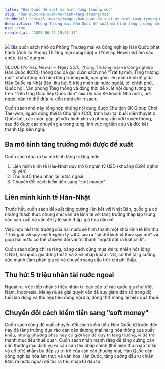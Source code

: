 ```yaml
---
title: "Hàn Quốc đề xuất mô hình tăng trưởng mới"
slug: "han-quoc-de-xuat-mo-hinh-tang-truong-moi"
thumbnail: "data/6.images/images/han-quoc-de-xuat-mo-hinh-tang-truong-moi.webp"
description: "Phòng Thương mại Hàn Quốc đề xuất mô hình tăng trưởng mới gồm liên minh kinh tế với Nhật Bản, thu hút 5 triệu nhân tài nước ngoài và chuyển đổi cách kiếm tiền sang dịch vụ đầu tư."
use: true
created_at: "2025-06-25 19:52:17"
---
```


![](/images/20250625-00493048-yonh-000-2-view.webp)
Bìa cuốn sách nhỏ do Phòng Thương mại và Công nghiệp Hàn Quốc phát hành (Ảnh do Phòng Thương mại cung cấp) = (Yonhap News) ≪Cấm sao chép, tái sử dụng≫

SEOUL (Yonhap News) -- Ngày 25/6, Phòng Thương mại và Công nghiệp Hàn Quốc (KCCI) thông báo đã gửi cuốn sách nhỏ "Trật tự mới, Tăng trưởng mới" chứa đựng mô hình tăng trưởng mới, bao gồm liên minh kinh tế giữa Hàn Quốc và Nhật Bản, thu hút 5 triệu nhân tài nước ngoài, tới chính phủ, Quốc hội, Văn phòng Tổng thống và đồng thời đề xuất nội dung tương tự trên "Nền tảng Giao tiếp Quốc dân" của Ủy ban Kế hoạch Nhà nước, nơi người dân có thể đưa ra kiến nghị chính sách.

Cuốn sách nhỏ này tổng hợp những nội dung được Chủ tịch SK Group Choi Tae-won, người đồng thời là Chủ tịch KCCI, trình bày tại buổi diễn thuyết ở Quốc hội, các cuộc gặp gỡ với chính phủ và phỏng vấn với truyền thông, sau đó được các chuyên gia trong từng lĩnh vực nghiên cứu và đúc kết thành tập kiến nghị.

## Ba mô hình tăng trưởng mới được đề xuất

Cuốn sách đưa ra ba mô hình tăng trưởng mới:

1.  Liên minh kinh tế Hàn-Nhật quy mô 6 nghìn tỷ USD (khoảng 8694 nghìn tỷ yên)
2.  Thu hút 5 triệu nhân tài nước ngoài
3.  Chuyển đổi cách kiếm tiền sang "soft money"

## Liên minh kinh tế Hàn-Nhật

Trước hết, cuốn sách đề xuất tăng cường liên kết với Nhật Bản, quốc gia có những thách thức chung như vấn đề kinh tế với tăng trưởng thấp tập trung vào sản xuất và vấn đề tỷ lệ sinh thấp, già hóa dân số.

Việc hợp nhất thị trường của hai nước sẽ hình thành một khối kinh tế lớn thứ 4 thế giới với quy mô 6 nghìn tỷ USD, tạo ra "lợi thế kinh tế theo quy mô" và giúp hai nước có thể chuyển đổi vai trò thành "người đặt ra luật chơi".

Cuốn sách cũng chỉ ra rằng, bằng cách cùng mua khí tự nhiên hóa lỏng (LNG), hai quốc gia đứng thứ 2 và 3 về nhập khẩu LNG, có thể tăng cường sức mạnh đàm phán giá cả và chuyển sang cấu trúc chi phí thấp.

## Thu hút 5 triệu nhân tài nước ngoài

Ngoài ra, việc tiếp nhận 5 triệu nhân tài cao cấp từ các quốc gia như Việt Nam, Indonesia, Malaysia sẽ giải quyết vấn đề suy giảm dân số trong độ tuổi lao động và thu hẹp tiêu dùng nội địa, đồng thời mang lại hiệu quả thuế.

## Chuyển đổi cách kiếm tiền sang "soft money"

Cuốn sách cũng đề xuất chuyển đổi cách kiếm tiền. Hàn Quốc từ trước đến nay đã tăng trưởng dựa vào cán cân thương mại hàng hóa thông qua xuất khẩu, nhưng phương pháp này có giới hạn để duy trì tăng trưởng, vì dễ trở thành mục tiêu thuế quan. Cuốn sách nhấn mạnh rằng để tăng cường cán cân thương mại dịch vụ và cán cân thu nhập chính (thể hiện thu nhập từ lãi và cổ tức) nhằm bù đắp sự trì trệ của cán cân thương mại, Hàn Quốc cần công nghiệp hóa ẩm thực và văn hóa Hàn Quốc, tăng cường đầu tư chiến lược ra nước ngoài để tạo ra thu nhập từ đầu tư.